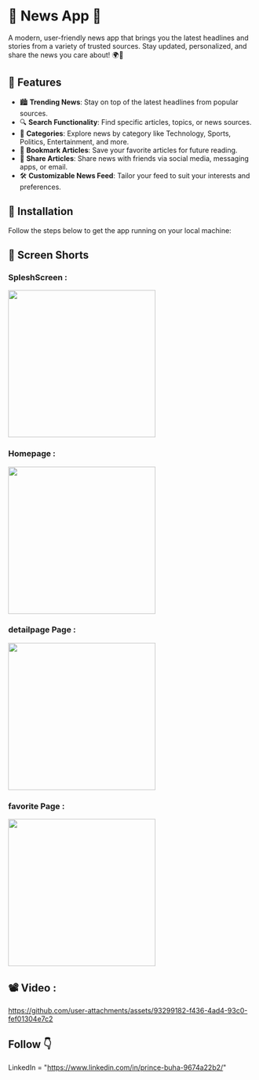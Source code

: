 # 📰 News App 🚀

A modern, user-friendly news app that brings you the latest headlines and stories from a variety of trusted sources. Stay updated, personalized, and share the news you care about! 🌍💬

## 🌟 Features

- 🏙️ **Trending News**: Stay on top of the latest headlines from popular sources.
- 🔍 **Search Functionality**: Find specific articles, topics, or news sources.
- 📂 **Categories**: Explore news by category like Technology, Sports, Politics, Entertainment, and more.
- 📑 **Bookmark Articles**: Save your favorite articles for future reading.
- 📲 **Share Articles**: Share news with friends via social media, messaging apps, or email.
- 🛠️ **Customizable News Feed**: Tailor your feed to suit your interests and preferences.


## 🚀 Installation

Follow the steps below to get the app running on your local machine:




## 📸 Screen Shorts 

### SpleshScreen :

   <img src="https://github.com/user-attachments/assets/6ed654cc-e334-4613-9dfe-d7575377594e" width="300">

### Homepage :

   <img src="https://github.com/user-attachments/assets/ac82dae0-42a5-4ce2-b15a-024df34a0730" width="300">

### detailpage Page :
   <img src="https://github.com/user-attachments/assets/03f9f06e-2a4f-4d2e-9958-bc4849a25bf4" width="300">

###  favorite Page :

   <img src="https://github.com/user-attachments/assets/25056781-0809-4c2a-a017-b50fda10326a" width="300">


## 📽️ Video : 

https://github.com/user-attachments/assets/93299182-f436-4ad4-93c0-fef01304e7c2


## Follow 👇
  LinkedIn  = "https://www.linkedin.com/in/prince-buha-9674a22b2/"




